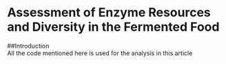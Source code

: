 # Assessment of Enzyme Resources and Diversity in the Fermented Food

##Introduction  
All the code mentioned here is used for the analysis in this article
